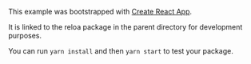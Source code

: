 This example was bootstrapped with [Create React App](https://github.com/facebook/create-react-app).

It is linked to the reloa package in the parent directory for development purposes.

You can run `yarn install` and then `yarn start` to test your package.
